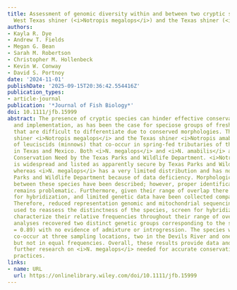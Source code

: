 ```yaml
---
title: Assessment of genomic diversity within and between two cryptic shiners, the
  West Texas shiner (<i>Notropis megalops</i>) and the Texas shiner (<i>Notropis amabilis</i>)
authors:
- Kayla R. Dye
- Andrew T. Fields
- Megan G. Bean
- Sarah M. Robertson
- Christopher M. Hollenbeck
- Kevin W. Conway
- David S. Portnoy
date: '2024-11-01'
publishDate: '2025-09-15T20:36:42.554416Z'
publication_types:
- article-journal
publication: '*Journal of Fish Biology*'
doi: 10.1111/jfb.15999
abstract: The presence of cryptic species can hinder effective conservation planning
  and implementation, as has been the case for speciose groups of freshwater fishes
  that are difficult to differentiate due to conserved morphologies. The West Texas
  shiner <i>Notropis megalops</i> and the Texas shiner <i>Notropis amabilis</i> are a cryptic pair
  of leuciscids (minnows) that co-occur in spring-fed tributaries of the Rio Grande
  in Texas and Mexico. Both <i>N. megalops</i> and <i>N. amabilis</i> are listed as Species of Greatest
  Conservation Need by the Texas Parks and Wildlife Department. <i>Notropis amabilis</i>
  is widespread and listed as apparently secure by Texas Parks and Wildlife Department
  whereas <i>N. megalops</i> has a very limited distribution and has not been ranked by Texas
  Parks and Wildlife Department because of data deficiency. Morphological differences
  between these species have been described; however, proper identification in situ
  remains problematic. Furthermore, given their range of overlap there is potential
  for hybridization, and limited genetic data have been collected comparing the species.
  Therefore, reduced representation genomic and mitochondrial sequencing data were
  used to reassess the distinctness of the species, screen for hybridization, and
  characterize their relative frequencies throughout their range of overlap. Genomic
  analyses recovered two distinct genetic groups corresponding to the species (F'CT
  = 0.89) with no evidence of admixture or introgression. The species were found to
  co-occur at three sampling locations, two in the Devils River and one in the Pecos,
  but not in equal frequencies. Overall, these results provide data and tools for
  further research on <i>N. megalops</i> needed for accurate conservation policies and management
  practices.
links:
- name: URL
  url: https://onlinelibrary.wiley.com/doi/10.1111/jfb.15999
---
```

